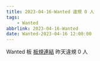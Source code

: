 ```yaml
---
title: 2023-04-16-Wanted 違規 0 人
tags:
    - Wanted
abbrlink: 2023-04-16-Wanted
date: Wanted-2023-04-16 12:00:00
---
```

Wanted 板 [板規連結](https://www.ptt.cc/bbs/Wanted/M.1608829773.A.D3B.html)
昨天違規 0 人
